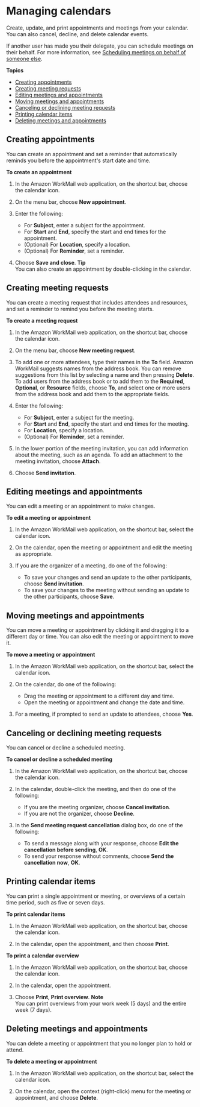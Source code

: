 # Managing calendars<a name="manage-calendars"></a>

Create, update, and print appointments and meetings from your calendar\. You can also cancel, decline, and delete calendar events\.

If another user has made you their delegate, you can schedule meetings on their behalf\. For more information, see [Scheduling meetings on behalf of someone else](schedule_meeting_delegate.md)\.

**Topics**
+ [Creating appointments](#create_appointment)
+ [Creating meeting requests](#create_meeting_request)
+ [Editing meetings and appointments](#edit_meeting_appointment)
+ [Moving meetings and appointments](#move_meeting_appointment)
+ [Canceling or declining meeting requests](#cancel_decline_meeting)
+ [Printing calendar items](#print_calendar_items)
+ [Deleting meetings and appointments](#delete_meeting_appointment)

## Creating appointments<a name="create_appointment"></a>

You can create an appointment and set a reminder that automatically reminds you before the appointment's start date and time\.

**To create an appointment**

1. In the Amazon WorkMail web application, on the shortcut bar, choose the calendar icon\.

1. On the menu bar, choose **New appointment**\.

1. Enter the following:
   + For **Subject**, enter a subject for the appointment\.
   + For **Start** and **End**, specify the start and end times for the appointment\.
   + \(Optional\) For **Location**, specify a location\.
   + \(Optional\) For **Reminder**, set a reminder\.

1. Choose **Save and close**\.
**Tip**  
You can also create an appointment by double\-clicking in the calendar\.

## Creating meeting requests<a name="create_meeting_request"></a>

You can create a meeting request that includes attendees and resources, and set a reminder to remind you before the meeting starts\.

**To create a meeting request**

1. In the Amazon WorkMail web application, on the shortcut bar, choose the calendar icon\.

1. On the menu bar, choose **New meeting request**\.

1. To add one or more attendees, type their names in the **To** field\. Amazon WorkMail suggests names from the address book\. You can remove suggestions from this list by selecting a name and then pressing **Delete**\. To add users from the address book or to add them to the **Required**, **Optional**, or **Resource** fields, choose **To**, and select one or more users from the address book and add them to the appropriate fields\.

1. Enter the following:
   + For **Subject**, enter a subject for the meeting\.
   + For **Start** and **End**, specify the start and end times for the meeting\.
   + For **Location**, specify a location\.
   + \(Optional\) For **Reminder**, set a reminder\.

1. In the lower portion of the meeting invitation, you can add information about the meeting, such as an agenda\. To add an attachment to the meeting invitation, choose **Attach**\.

1. Choose **Send invitation**\.

## Editing meetings and appointments<a name="edit_meeting_appointment"></a>

You can edit a meeting or an appointment to make changes\.

**To edit a meeting or appointment**

1. In the Amazon WorkMail web application, on the shortcut bar, select the calendar icon\.

1. On the calendar, open the meeting or appointment and edit the meeting as appropriate\.

1. If you are the organizer of a meeting, do one of the following:
   + To save your changes and send an update to the other participants, choose **Send invitation**\.
   + To save your changes to the meeting without sending an update to the other participants, choose **Save**\.

## Moving meetings and appointments<a name="move_meeting_appointment"></a>

You can move a meeting or appointment by clicking it and dragging it to a different day or time\. You can also edit the meeting or appointment to move it\.

**To move a meeting or appointment**

1. In the Amazon WorkMail web application, on the shortcut bar, select the calendar icon\.

1. On the calendar, do one of the following:
   + Drag the meeting or appointment to a different day and time\.
   + Open the meeting or appointment and change the date and time\.

1. For a meeting, if prompted to send an update to attendees, choose **Yes**\.

## Canceling or declining meeting requests<a name="cancel_decline_meeting"></a>

You can cancel or decline a scheduled meeting\.

**To cancel or decline a scheduled meeting**

1. In the Amazon WorkMail web application, on the shortcut bar, choose the calendar icon\.

1. In the calendar, double\-click the meeting, and then do one of the following:
   + If you are the meeting organizer, choose **Cancel invitation**\.
   + If you are not the organizer, choose **Decline**\.

1. In the **Send meeting request cancellation** dialog box, do one of the following:
   + To send a message along with your response, choose **Edit the cancellation before sending**, **OK**\.
   + To send your response without comments, choose **Send the cancellation now**, **OK**\.

## Printing calendar items<a name="print_calendar_items"></a>

You can print a single appointment or meeting, or overviews of a certain time period, such as five or seven days\.

**To print calendar items**

1. In the Amazon WorkMail web application, on the shortcut bar, choose the calendar icon\.

1. In the calendar, open the appointment, and then choose **Print**\.

**To print a calendar overview**

1. In the Amazon WorkMail web application, on the shortcut bar, choose the calendar icon\.

1. In the calendar, open the appointment\.

1. Choose **Print**, **Print overview**\.
**Note**  
You can print overviews from your work week \(5 days\) and the entire week \(7 days\)\.

## Deleting meetings and appointments<a name="delete_meeting_appointment"></a>

You can delete a meeting or appointment that you no longer plan to hold or attend\.

**To delete a meeting or appointment**

1. In the Amazon WorkMail web application, on the shortcut bar, select the calendar icon\.

1. On the calendar, open the context \(right\-click\) menu for the meeting or appointment, and choose **Delete**\.